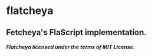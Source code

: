 # flatcheya
## Fetcheya's FlaScript implementation.

##### Flatcheya licensed under the terms of MIT License.
